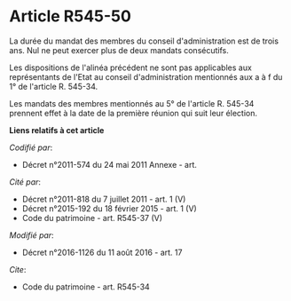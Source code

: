 # Article R545-50

La durée du mandat des membres du conseil d'administration est de trois ans. Nul ne peut exercer plus de deux mandats
consécutifs.

Les dispositions de l'alinéa précédent ne sont pas applicables aux représentants de l'Etat au conseil d'administration
mentionnés aux a à f du 1° de l'article R. 545-34.

Les mandats des membres mentionnés au 5° de l'article R. 545-34 prennent effet à la date de la première réunion qui suit leur
élection.

**Liens relatifs à cet article**

_Codifié par_:

  - Décret n°2011-574 du 24 mai 2011 Annexe - art.

_Cité par_:

  - Décret n°2011-818 du 7 juillet 2011 - art. 1 (V)
  - Décret n°2015-192 du 18 février 2015 - art. 1 (V)
  - Code du patrimoine - art. R545-37 (V)

_Modifié par_:

  - Décret n°2016-1126 du 11 août 2016 - art. 17

_Cite_:

  - Code du patrimoine - art. R545-34
